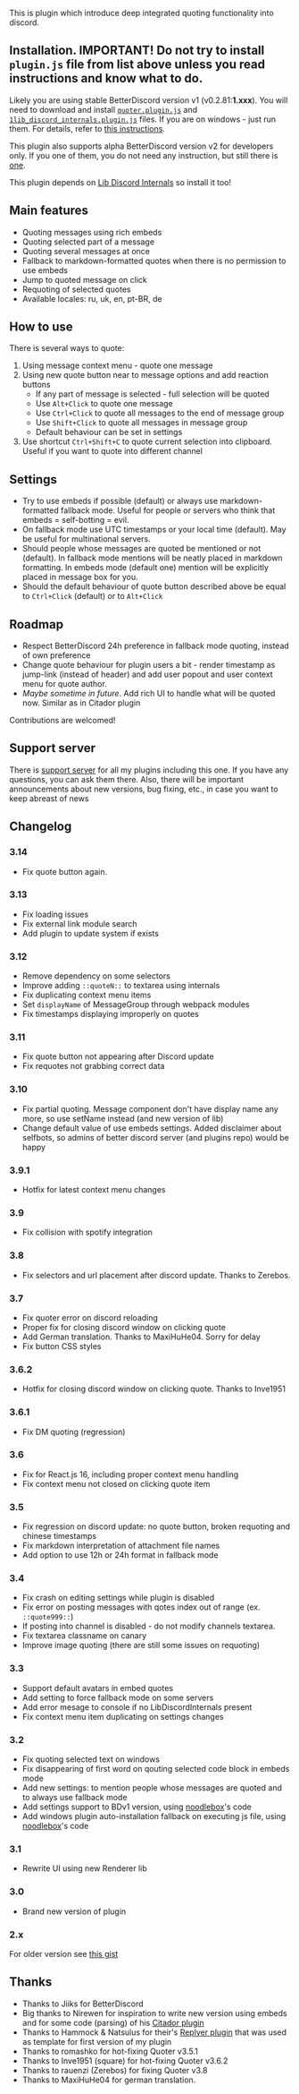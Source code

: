 This is plugin which introduce deep integrated quoting functionality into discord.

## Installation. IMPORTANT! Do not try to install `plugin.js` file from list above unless you read instructions and know what to do.

Likely you are using stable BetterDiscord version v1 (v0.2.81:**1.xxx**). You will need to download and install [`quoter.plugin.js`](https://betterdiscord.net/ghdl?url=https://github.com/samogot/betterdiscord-plugins/blob/master/v1/quoter.plugin.js) and [`1lib_discord_internals.plugin.js`](https://betterdiscord.net/ghdl?url=https://github.com/samogot/betterdiscord-plugins/blob/master/v1/1lib_discord_internals.plugin.js) files. If you are on windows - just run them. For details, refer to [this instructions](../../v1#installation).

This plugin also supports alpha BetterDiscord version v2 for developers only. If you one of them, you do not need any instruction, but still there is [one](../README.md#installation).

This plugin depends on [Lib Discord Internals](../1Lib%20Discord%20Internals) so install it too!

## Main features
- Quoting messages using rich embeds
- Quoting selected part of a message
- Quoting several messages at once
- Fallback to markdown-formatted quotes when there is no permission to use embeds
- Jump to quoted message on click
- Requoting of selected quotes 
- Available locales: ru, uk, en, pt-BR, de

## How to use
There is several ways to quote:
1. Using message context menu - quote one message
2. Using new quote button near to message options and add reaction buttons
    - If any part of message is selected - full selection will be quoted 
    - Use `Alt+Click` to quote one message
    - Use `Ctrl+Click` to quote all messages to the end of message group
    - Use `Shift+Click` to quote all messages in message group
    - Default behaviour can be set in settings
3. Use shortcut `Ctrl+Shift+C` to quote current selection into clipboard. Useful if you want to quote into different channel

## Settings
- Try to use embeds if possible (default) or always use markdown-formatted fallback mode. Useful for people or servers who think that embeds = self-botting = evil.
- On fallback mode use UTC timestamps or your local time (default). May be useful for multinational servers.
- Should people whose messages are quoted be mentioned or not (default). In fallback mode mentions will be neatly placed in markdown formatting. In embeds mode (default one) mention will be explicitly placed in message box for you.
- Should the default behaviour of quote button described above be equal to `Ctrl+Click` (default) or to `Alt+Click`

## Roadmap
- Respect BetterDiscord 24h preference in fallback mode quoting, instead of own preference 
- Change quote behaviour for plugin users a bit - render timestamp as jump-link (instead of header) and add user popout and user context menu for quote author.
- *Maybe sometime in future*. Add rich UI to handle what will be quoted now. Similar as in Citador plugin

Contributions are welcomed!

## Support server

There is [support server](https://discord.gg/MC5dJdE) for all my plugins including this one. If you have any questions, you can ask them there. Also, there will be important announcements about new versions, bug fixing, etc., in case you want to keep abreast of news

## Changelog

### 3.14
- Fix quote button again.

### 3.13
- Fix loading issues
- Fix external link module search
- Add plugin to update system if exists

### 3.12
- Remove dependency on some selectors
- Improve adding `::quoteN::` to textarea using internals
- Fix duplicating context menu items
- Set `displayName` of MessageGroup through webpack modules
- Fix timestamps displaying improperly on quotes

### 3.11
- Fix quote button not appearing after Discord update
- Fix requotes not grabbing correct data

### 3.10
- Fix partial quoting. Message component don't have display name any more, so use setName instead (and new version of lib)
- Change default value of use embeds settings. Added disclaimer about selfbots, so admins of better discord server (and plugins repo) would be happy

### 3.9.1
- Hotfix for latest context menu changes

### 3.9
- Fix collision with spotify integration

### 3.8
- Fix selectors and url placement after discord update. Thanks to Zerebos.

### 3.7
- Fix quoter error on discord reloading
- Proper fix for closing discord window on clicking quote
- Add German translation. Thanks to MaxiHuHe04. Sorry for delay
- Fix button CSS styles

### 3.6.2
- Hotfix for closing discord window on clicking quote. Thanks to Inve1951

### 3.6.1
- Fix DM quoting (regression)

### 3.6
- Fix for React.js 16, including proper context menu handling
- Fix context menu not closed on clicking quote item

### 3.5
- Fix regression on discord update: no quote button, broken requoting and chinese timestamps
- Fix markdown interpretation of attachment file names
- Add option to use 12h or 24h format in fallback mode

### 3.4
- Fix crash on editing settings while plugin is disabled
- Fix error on posting messages with qotes index out of range (ex. `::quote999::`)
- If posting into channel is disabled - do not modify channels textarea.
- Fix textarea classname on canary
- Improve image quoting (there are still some issues on requoting)

### 3.3
- Support default avatars in embed quotes
- Add setting to force fallback mode on some servers
- Add error mesage to console if no LibDiscordInternals present
- Fix context menu item duplicating on settings changes

### 3.2
- Fix quoting selected text on windows
- Fix disappearing of first word on qouting selected code block in embeds mode
- Add new settings: to mention people whose messages are quoted and to always use fallback mode
- Add settings support to BDv1 version, using [noodlebox](https://github.com/noodlebox/betterdiscord-plugins)'s code
- Add windows plugin auto-installation fallback on executing js file, using [noodlebox](https://github.com/noodlebox/betterdiscord-plugins)'s code

### 3.1
- Rewrite UI using new Renderer lib

### 3.0
- Brand new version of plugin

### 2.x
For older version see [this gist](https://gist.github.com/samogot/774d3d2059402d5173a72524e39dd7d0#file-readme-txt)

## Thanks
- Thanks to Jiiks for BetterDiscord
- Big thanks to Nirewen for inspiration to write new version using embeds and for some code (parsing) of his [Citador plugin](https://github.com/nirewen/Citador)
- Thanks to Hammock & Natsulus for their's [Replyer plugin](https://github.com/cosmicsalad/Discord-Themes-and-Plugins/blob/master/plugins/replyer.plugin.js) that was used as template for first version of my plugin
- Thanks to romashko for hot-fixing Quoter v3.5.1
- Thanks to Inve1951 (square) for hot-fixing Quoter v3.6.2
- Thanks to rauenzi (Zerebos) for fixing Quoter v3.8
- Thanks to MaxiHuHe04 for german translation.

